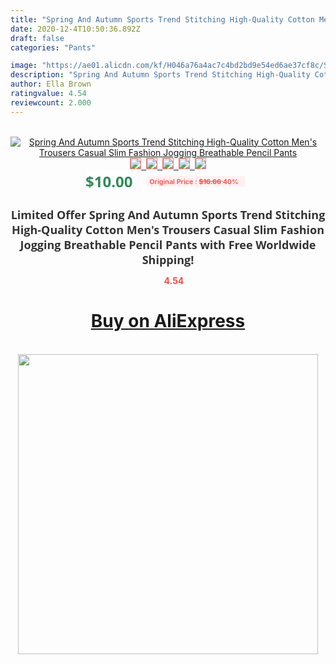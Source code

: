 ```yaml
---
title: "Spring And Autumn Sports Trend Stitching High-Quality Cotton Men's Trousers Casual Slim Fashion Jogging Breathable Pencil Pants"
date: 2020-12-4T10:50:36.892Z
draft: false
categories: "Pants"

image: "https://ae01.alicdn.com/kf/H046a76a4ac7c4bd2bd9e54ed6ae37cf8c/Spring-And-Autumn-Sports-Trend-Stitching-High-Quality-Cotton-Men-s-Trousers-Casual-Slim-Fashion-Jogging.png_220x220.png"
description: "Spring And Autumn Sports Trend Stitching High-Quality Cotton Men's Trousers Casual Slim Fashion Jogging Breathable Pencil Pants"
author: Ella Brown
ratingvalue: 4.54
reviewcount: 2.000
---
```

<br>
<div style="text-align: center;">
<a href="https://s.click.aliexpress.com/e/_AfnINP" target="_blank" rel="nofollow noopener noreferrer"><img alt="Spring And Autumn Sports Trend Stitching High-Quality Cotton Men's Trousers Casual Slim Fashion Jogging Breathable Pencil Pants" class="magnifier-image" src="https://ae01.alicdn.com/kf/H046a76a4ac7c4bd2bd9e54ed6ae37cf8c/Spring-And-Autumn-Sports-Trend-Stitching-High-Quality-Cotton-Men-s-Trousers-Casual-Slim-Fashion-Jogging.png_220x220.png_640x640.jpg">
<br>
<img style="border:1px solid salmon" src="https://ae01.alicdn.com/kf/H046a76a4ac7c4bd2bd9e54ed6ae37cf8c/Spring-And-Autumn-Sports-Trend-Stitching-High-Quality-Cotton-Men-s-Trousers-Casual-Slim-Fashion-Jogging.png_120x120.jpg">&nbsp;&nbsp;<img style="border:1px solid salmon" src="https://ae01.alicdn.com/kf/H4864b3c9981f488699dd2cd528665626R/Spring-And-Autumn-Sports-Trend-Stitching-High-Quality-Cotton-Men-s-Trousers-Casual-Slim-Fashion-Jogging.jpg_120x120.jpg">&nbsp;&nbsp;<img style="border:1px solid salmon" src="https://ae01.alicdn.com/kf/Hea9159156d6944ed92e1ddee606a7f76m/Spring-And-Autumn-Sports-Trend-Stitching-High-Quality-Cotton-Men-s-Trousers-Casual-Slim-Fashion-Jogging.jpg_120x120.jpg">&nbsp;&nbsp;<img style="border:1px solid salmon" src="https://ae01.alicdn.com/kf/H7203088d17974dc8afe12a02f4a80aaeU/Spring-And-Autumn-Sports-Trend-Stitching-High-Quality-Cotton-Men-s-Trousers-Casual-Slim-Fashion-Jogging.jpg_120x120.jpg">&nbsp;&nbsp;<img style="border:1px solid salmon" src="https://ae01.alicdn.com/kf/H5d22347f77134b2bb01579b7a79a6492e/Spring-And-Autumn-Sports-Trend-Stitching-High-Quality-Cotton-Men-s-Trousers-Casual-Slim-Fashion-Jogging.jpg_120x120.jpg"></a></div><br0>
<div style="text-align: center;"><span style="background-color: white; border: 0px; box-sizing: border-box; color: seagreen; display: inline-block; font-family: &quot;open sans&quot; , &quot;arial&quot; , &quot;helvetica&quot; , sans-serif , &quot;heiti&quot;; font-size: 24px; font-stretch: inherit; font-weight: 700; line-height: inherit; margin: 0px 10px 0px 0px; padding: 0px; vertical-align: middle;">$10.00 </span>
<span style="background: rgb(255 , 241 , 241); border-radius: 3px; border: 0px; box-sizing: border-box; color: #ff4747; display: inline-block; font-family: inherit; font-size: 12px; font-stretch: inherit; font-style: inherit; font-variant: inherit; font-weight: 600; line-height: inherit; margin: 0px; padding: 2px 5px; transform: scale(0.9); vertical-align: middle;">Original Price : <b style="text-decoration: line-through;">$16.66 </b> 40%&nbsp;&nbsp;</span></div>
<h1 style="color: #333333; display: inline-block; font-family: &quot;open sans&quot; , &quot;arial&quot; , &quot;helvetica&quot; , sans-serif , &quot;heiti&quot;; font-size: 18px; font-stretch: inherit; font-weight: 700; text-align: center;">Limited Offer Spring And Autumn Sports Trend Stitching High-Quality Cotton Men's Trousers Casual Slim Fashion Jogging Breathable Pencil Pants with Free Worldwide Shipping!</h1>
<div style="color: #ff4747; text-align: center;">
<img src="https://4.bp.blogspot.com/-M0ZcTcb-5uY/XleCXlxnR4I/AAAAAAAAAEc/OrjgMkXV1oMQFaCRZj5HQwOCBcu3w1FegCPcBGAYYCw/s1600/star.png" style="height: 15px;">&nbsp;<b>4.54</b></div>
<div class="button_cont" align="center"><a class="buynow_a" href="https://s.click.aliexpress.com/e/_AfnINP" target="_blank" rel="nofollow noopener noreferrer"><H1>Buy on AliExpress</H1></a></div><br>
<div class="separator" style="clear: both; text-align: center;">
<img src="https://lh3.googleusercontent.com/-pTy5HemUv9M/XlePHvY0dAI/AAAAAAAAAE4/0nX5iRUoIWY8eMW9Dpxeirr157OZliDIgCLcBGAsYHQ/s1600/badge.gif" width="480">
</div>
